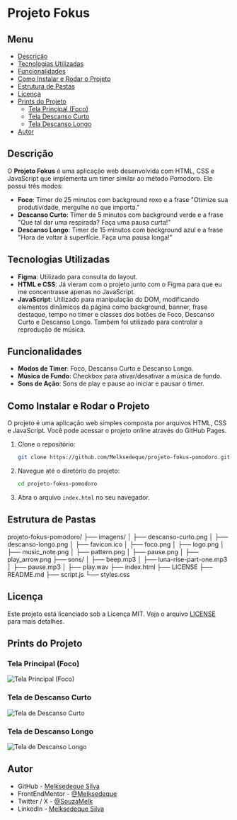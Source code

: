 # Projeto Fokus

## Menu
- [Descrição](#descrição)
- [Tecnologias Utilizadas](#tecnologias-utilizadas)
- [Funcionalidades](#funcionalidades)
- [Como Instalar e Rodar o Projeto](#como-instalar-e-rodar-o-projeto)
- [Estrutura de Pastas](#estrutura-de-pastas)
- [Licença](#licença)
- [Prints do Projeto](#prints-do-projeto)
  - [Tela Principal (Foco)](#tela-principal-foco)
  - [Tela Descanso Curto](#tela-descanso-curto)
  - [Tela Descanso Longo](#tela-descanso-longo)
- [Autor](#autor)

## Descrição
O **Projeto Fokus** é uma aplicação web desenvolvida com HTML, CSS e JavaScript que implementa um timer similar ao método Pomodoro. Ele possui três modos:

- **Foco**: Timer de 25 minutos com background roxo e a frase "Otimize sua produtividade, mergulhe no que importa."
- **Descanso Curto**: Timer de 5 minutos com background verde e a frase "Que tal dar uma respirada? Faça uma pausa curta!"
- **Descanso Longo**: Timer de 15 minutos com background azul e a frase "Hora de voltar à superfície. Faça uma pausa longa!"

## Tecnologias Utilizadas
- **Figma**: Utilizado para consulta do layout.
- **HTML e CSS**: Já vieram com o projeto junto com o Figma para que eu me concentrasse apenas no JavaScript.
- **JavaScript**: Utilizado para manipulação do DOM, modificando elementos dinâmicos da página como background, banner, frase destaque, tempo no timer e classes dos botões de Foco, Descanso Curto e Descanso Longo. Também foi utilizado para controlar a reprodução de música.

## Funcionalidades
- **Modos de Timer**: Foco, Descanso Curto e Descanso Longo.
- **Música de Fundo**: Checkbox para ativar/desativar a música de fundo.
- **Sons de Ação**: Sons de play e pause ao iniciar e pausar o timer.

## Como Instalar e Rodar o Projeto
O projeto é uma aplicação web simples composta por arquivos HTML, CSS e JavaScript. Você pode acessar o projeto online através do GitHub Pages.

1. Clone o repositório:
   ```bash
   git clone https://github.com/Melksedeque/projeto-fokus-pomodoro.git

2. Navegue até o diretório do projeto:
    ```bash
   cd projeto-fokus-pomodoro

3. Abra o arquivo `index.html` no seu navegador.

## Estrutura de Pastas

projeto-fokus-pomodoro/
├── imagens/
│   ├── descanso-curto.png
│   ├── descanso-longo.png
│   ├── favicon.ico
│   ├── foco.png
│   ├── logo.png
│   ├── music_note.png
│   ├── pattern.png
│   ├── pause.png
│   ├── play_arrow.png
├── sons/
│   ├── beep.mp3
│   ├── luna-rise-part-one.mp3
│   ├── pause.mp3
│   ├── play.wav
├── index.html
├── LICENSE
├── README.md
├── script.js
└── styles.css

## Licença

Este projeto está licenciado sob a Licença MIT. Veja o arquivo [LICENSE](./LICENSE) para mais detalhes.

## Prints do Projeto

### Tela Principal (Foco)
![Tela Principal (Foco)](/screenshots/foco-desktop.png)

### Tela de Descanso Curto
![Tela de Descanso Curto](/screenshots/descanso-curto-desktop.png)

### Tela de Descanso Longo
![Tela de Descanso Longo](/screenshots/descanso-longo-desktop.png)

## Autor
- GitHub - [Melksedeque Silva](https://github.com/Melksedeque/)
- FrontEndMentor - [@Melksedeque](https://www.frontendmentor.io/profile/Melksedeque)
- Twitter / X - [@SouzaMelk](https://x.com/SouzaMelk)
- LinkedIn - [Melksedeque Silva](https://www.linkedin.com/in/melksedeque-silva/)